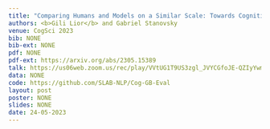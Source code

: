 ```yaml
---
title: "Comparing Humans and Models on a Similar Scale: Towards Cognitive Gender Bias Evaluation in Coreference Resolution"
authors: <b>Gili Lior</b> and Gabriel Stanovsky
venue: CogSci 2023
bib: NONE
bib-ext: NONE
pdf: NONE
pdf-ext: https://arxiv.org/abs/2305.15389
talk: https://us06web.zoom.us/rec/play/VVtUG1T9US3zgl_JVYCGfoJE-QZIyYwmZxMISd09tB_vPztJkMAPitasxKQTPekBVUgFi8LQdk3ll6L6.R2Yi5517euIQ3i9j?canPlayFromShare=true&from=share_recording_detail&startTime=1690428493000&componentName=rec-play&originRequestUrl=https%3A%2F%2Fus06web.zoom.us%2Frec%2Fshare%2FZhqeFGSj5iSUkVQOjFbxbcW2Oc8aYvv0OkRcPWkdHPht3h4pgW7fsPO2_hI03LmN.Y8c9ga_DtOqzgeWF%3FstartTime%3D1690428493000
data: NONE
code: https://github.com/SLAB-NLP/Cog-GB-Eval
layout: post
poster: NONE
slides: NONE
date: 24-05-2023
---
```

